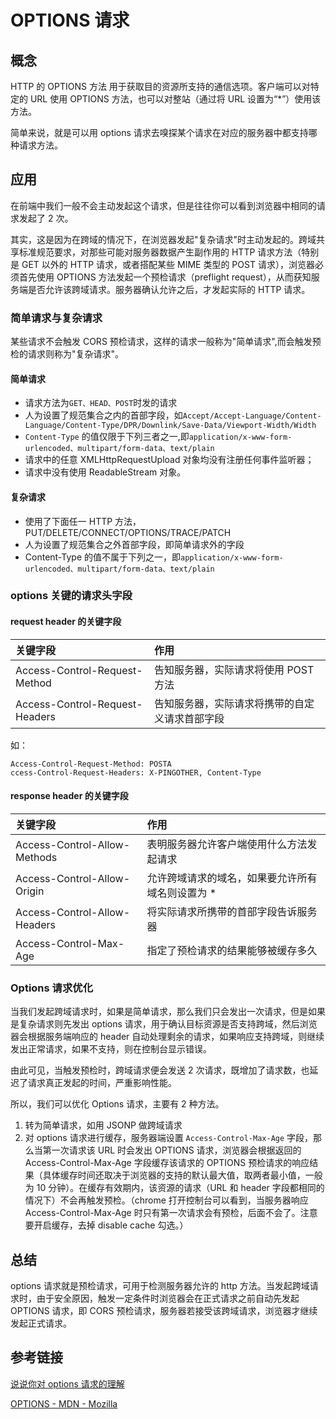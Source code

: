# OPTIONS 请求

## 概念

HTTP 的 OPTIONS 方法 用于获取目的资源所支持的通信选项。客户端可以对特定的 URL 使用 OPTIONS 方法，也可以对整站（通过将 URL 设置为“*”）使用该方法。

简单来说，就是可以用 options 请求去嗅探某个请求在对应的服务器中都支持哪种请求方法。



## 应用

在前端中我们一般不会主动发起这个请求，但是往往你可以看到浏览器中相同的请求发起了 2 次。

其实，这是因为在跨域的情况下，在浏览器发起"复杂请求"时主动发起的。跨域共享标准规范要求，对那些可能对服务器数据产生副作用的 HTTP 请求方法（特别是 GET 以外的 HTTP 请求，或者搭配某些 MIME 类型的 POST 请求），浏览器必须首先使用 OPTIONS 方法发起一个预检请求（preflight request），从而获知服务端是否允许该跨域请求。服务器确认允许之后，才发起实际的 HTTP 请求。

### 简单请求与复杂请求

某些请求不会触发 CORS 预检请求，这样的请求一般称为"简单请求",而会触发预检的请求则称为"复杂请求"。

#### 简单请求

- 请求方法为`GET、HEAD、POST`时发的请求
- 人为设置了规范集合之内的首部字段，如`Accept/Accept-Language/Content-Language/Content-Type/DPR/Downlink/Save-Data/Viewport-Width/Width`
- `Content-Type` 的值仅限于下列三者之一,即`application/x-www-form-urlencoded、multipart/form-data、text/plain`
- 请求中的任意 XMLHttpRequestUpload 对象均没有注册任何事件监听器；
- 请求中没有使用 ReadableStream 对象。

#### 复杂请求

- 使用了下面任一 HTTP 方法，PUT/DELETE/CONNECT/OPTIONS/TRACE/PATCH
- 人为设置了规范集合之外首部字段，即简单请求外的字段
- Content-Type 的值不属于下列之一，即`application/x-www-form-urlencoded、multipart/form-data、text/plain`

### options 关键的请求头字段

#### request header 的关键字段

| 关键字段                       | 作用                                           |
| :----------------------------- | :--------------------------------------------- |
| Access-Control-Request-Method  | 告知服务器，实际请求将使用 POST 方法           |
| Access-Control-Request-Headers | 告知服务器，实际请求将携带的自定义请求首部字段 |

如：

```
Access-Control-Request-Method: POSTA
ccess-Control-Request-Headers: X-PINGOTHER, Content-Type
```

#### response header 的关键字段

| 关键字段                     | 作用                                             |
| :--------------------------- | :----------------------------------------------- |
| Access-Control-Allow-Methods | 表明服务器允许客户端使用什么方法发起请求         |
| Access-Control-Allow-Origin  | 允许跨域请求的域名，如果要允许所有域名则设置为 * |
| Access-Control-Allow-Headers | 将实际请求所携带的首部字段告诉服务器             |
| Access-Control-Max-Age       | 指定了预检请求的结果能够被缓存多久               |

### Options 请求优化

当我们发起跨域请求时，如果是简单请求，那么我们只会发出一次请求，但是如果是复杂请求则先发出 options 请求，用于确认目标资源是否支持跨域，然后浏览器会根据服务端响应的 header 自动处理剩余的请求，如果响应支持跨域，则继续发出正常请求，如果不支持，则在控制台显示错误。

由此可见，当触发预检时，跨域请求便会发送 2 次请求，既增加了请求数，也延迟了请求真正发起的时间，严重影响性能。

所以，我们可以优化 Options 请求，主要有 2 种方法。

1. 转为简单请求，如用 JSONP 做跨域请求
2. 对 options 请求进行缓存，服务器端设置 `Access-Control-Max-Age` 字段，那么当第一次请求该 URL 时会发出 OPTIONS 请求，浏览器会根据返回的 Access-Control-Max-Age 字段缓存该请求的 OPTIONS 预检请求的响应结果（具体缓存时间还取决于浏览器的支持的默认最大值，取两者最小值，一般为 10 分钟）。在缓存有效期内，该资源的请求（URL 和 header 字段都相同的情况下）不会再触发预检。（chrome 打开控制台可以看到，当服务器响应 Access-Control-Max-Age 时只有第一次请求会有预检，后面不会了。注意要开启缓存，去掉 disable cache 勾选。）

## 总结

options 请求就是预检请求，可用于检测服务器允许的 http 方法。当发起跨域请求时，由于安全原因，触发一定条件时浏览器会在正式请求之前自动先发起 OPTIONS 请求，即 CORS 预检请求，服务器若接受该跨域请求，浏览器才继续发起正式请求。



## 参考链接

[说说你对 options 请求的理解](https://mp.weixin.qq.com/s?__biz=MzAwNDcyNjI3OA==&mid=2650846761&idx=1&sn=e156344abb1974a09ef26129e95af6aa)

[OPTIONS - MDN - Mozilla](https://developer.mozilla.org/zh-CN/docs/Web/HTTP/Methods/OPTIONS)

